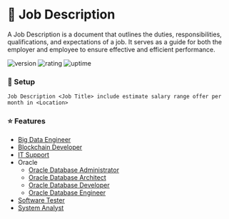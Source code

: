 # 🎉 Job Description

A Job Description is a document that outlines the duties, responsibilities, qualifications, and expectations of a job. It serves as a guide for both the employer and employee to ensure effective and efficient performance.

![version](https://img.shields.io/badge/version-1.0-blue)
![rating](https://img.shields.io/badge/rating-★★★★★-yellow)
![uptime](https://img.shields.io/badge/uptime-100%25-brightgreen)

### 🚀 Setup

```
Job Description <Job Title> include estimate salary range offer per month in <Location>
```

### ⭐ Features

- [Big Data Engineer](https://github.com/natthasath/job-description/blob/main/Big-Data-Engineer.md)
- [Blockchain Developer](https://github.com/natthasath/job-description/blob/main/Blockchain-Developer.md)
- [IT Support](https://github.com/natthasath/job-description/blob/main/IT-Support.md)
- Oracle
  - [Oracle Database Administrator](https://github.com/natthasath/job-description/blob/main/Oracle/Oracle-Database-Administrator.md)
  - [Oracle Database Architect](https://github.com/natthasath/job-description/blob/main/Oracle/Oracle-Database-Architect.md)
  - [Oracle Database Developer](https://github.com/natthasath/job-description/blob/main/Oracle/Oracle-Database-Developer.md)
  - [Oracle Database Engineer](https://github.com/natthasath/job-description/blob/main/Oracle/Oracle-Database-Engineer.md)
- [Software Tester](https://github.com/natthasath/job-description/blob/main/Software-Tester.md)
- [System Analyst](https://github.com/natthasath/job-description/blob/main/System-Analyst.md)